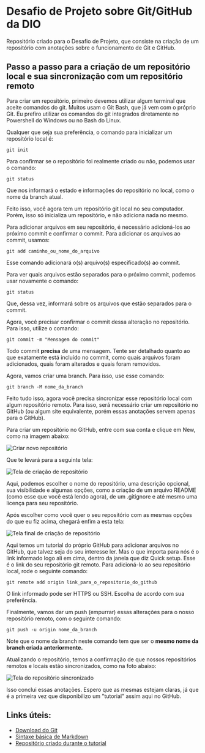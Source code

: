 # Desafio de Projeto sobre Git/GitHub da DIO

Repositório criado para o Desafio de Projeto, que consiste na criação de um repositório com anotações sobre o funcionamento de Git e GitHub.

## Passo a passo para a criação de um repositório local e sua sincronização com um repositório remoto

Para criar um repositório, primeiro devemos utilizar algum terminal que aceite comandos do git. Muitos usam o Git Bash, que já vem com o próprio Git. Eu prefiro utilizar os comandos do git integrados diretamente no Powershell do Windows ou no Bash do Linux.

Qualquer que seja sua preferência, o comando para inicializar um repositório local é:

```
git init
```

Para confirmar se o repositório foi realmente criado ou não, podemos usar o comando:

```
git status
```

Que nos informará o estado e informações do repositório no local, como o nome da branch atual.

Feito isso, você agora tem um repositório git local no seu computador. Porém, isso só inicializa um repositório, e não adiciona nada no mesmo.

Para adicionar arquivos em seu repositório, é necessário adicioná-los ao próximo commit e confirmar o commit. Para adicionar os arquivos ao commit, usamos:

```
git add caminho_ou_nome_do_arquivo
```

Esse comando adicionará o(s) arquivo(s) especificado(s) ao commit.

Para ver quais arquivos estão separados para o próximo commit, podemos usar novamente o comando:

```
git status
```

Que, dessa vez, informará sobre os arquivos que estão separados para o commit.

Agora, você precisar confirmar o commit dessa alteração no repositório. Para isso, utilize o comando:

```
git commit -m "Mensagem do commit"
```

Todo commit **precisa** de uma mensagem. Tente ser detalhado quanto ao que exatamente está incluído no commit, como quais arquivos foram adicionados, quais foram alterados e quais foram removidos.

Agora, vamos criar uma branch. Para isso, use esse comando:

```
git branch -M nome_da_branch
```

Feito tudo isso, agora você precisa sincronizar esse repositório local com algum repositório remoto. Para isso, será necessário criar um repositório no GitHub (ou algum site equivalente, porém essas anotações servem apenas para o GitHub).

Para criar um repositório no GitHub, entre com sua conta e clique em New, como na imagem abaixo:

![Criar novo repositório](https://i.imgur.com/DCvaHJ0.png)

Que te levará para a seguinte tela:

![Tela de criação de repositório](https://i.imgur.com/WC9fT7W.png)

Aqui, podemos escolher o nome do repositório, uma descrição opcional, sua visibilidade e algumas opções, como a criação de um arquivo README (como esse que você está lendo agora), de um .gitignore e até mesmo uma licença para seu repositório.

Após escolher como você quer o seu repositório com as mesmas opções do que eu fiz acima, chegará enfim a esta tela:

![Tela final de criação de repositório](https://i.imgur.com/Vdga0Uj.png)

Aqui temos um tutorial do próprio GitHub para adicionar arquivos no GitHub, que talvez seja do seu interesse ler. Mas o que importa para nós é o link informado logo ali em cima, dentro da janela que diz Quick setup. Esse é o link do seu repositório git remoto. Para adicioná-lo ao seu repositório local, rode o seguinte comando:

```
git remote add origin link_para_o_repositorio_do_github
```

O link informado pode ser HTTPS ou SSH. Escolha de acordo com sua preferência.

Finalmente, vamos dar um push (empurrar) essas alterações para o nosso repositório remoto, com o seguinte comando:

```
git push -u origin nome_da_branch
```

Note que o nome da branch neste comando tem que ser o **mesmo nome da branch criada anteriormente.**

Atualizando o repositório, temos a confirmação de que nossos repositórios remotos e locais estão sincronizados, como na foto abaixo:

![Tela do repositório sincronizado](https://i.imgur.com/YYWeHu8.png)

Isso conclui essas anotações. Espero que as mesmas estejam claras, já que é a primeira vez que disponibilizo um "tutorial" assim aqui no GitHub.


## Links úteis:

- [Download do Git](https://git-scm.com/downloads)
- [Sintaxe básica de Markdown](https://www.markdownguide.org/basic-syntax/)
- [Repositório criado durante o tutorial](https://github.com/mtdecarvalho/repo-teste)